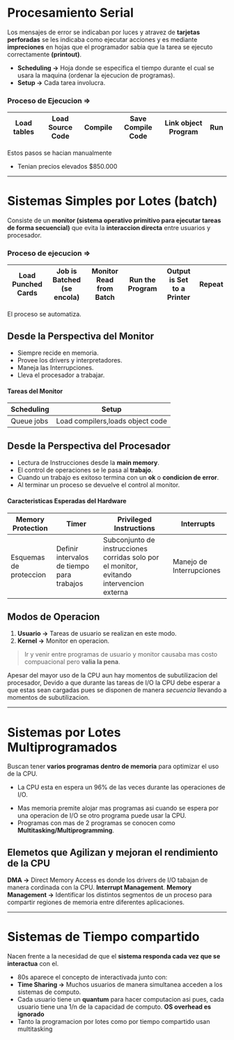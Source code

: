 # Procesamiento Serial
Los mensajes de error se indicaban por luces y atravez de **tarjetas perforadas** se les indicaba como ejecutar acciones y es mediante **impreciones** en hojas que el programador sabia que la tarea se ejecuto correctamente **(printout)**.
- **Scheduling ->** Hoja donde se especifica el tiempo durante el cual se usara la maquina (ordenar la ejecucion de programas).
- **Setup ->** Cada tarea involucra.
### Proceso de Ejecucion =>
| Load tables | Load Source Code | Compile | Save Compile Code | Link object Program | Run |
| ----------- | ---------------- | ------- | ----------------- | ------------------- | --- |
Estos pasos se hacian manualmente
- Tenian precios elevados $850.000 
***
# Sistemas Simples por Lotes (batch)
Consiste de un **monitor (sistema operativo primitivo para ejecutar tareas de forma secuencial)** que evita la **interaccion directa** entre usuarios y procesador.
### Proceso de ejecucion =>
| Load Punched Cards | Job is Batched (se encola) | Monitor Read from Batch | Run the Program | Output is Set to a Printer | Repeat | 
| ------------------ | -------------------------- | ----------------------- | --------------- | -------------------------- | ------ |
El proceso se automatiza.
## Desde la Perspectiva del Monitor
- Siempre recide en memoria.
- Provee los drivers y interpretadores.
- Maneja las Interrupciones.
- Lleva el procesador a trabajar.
#### Tareas del Monitor
| Scheduling | Setup                            |
| ---------- | -------------------------------- |
| Queue jobs | Load compilers,loads object code | 
## Desde la Perspectiva del Procesador
- Lectura de Instrucciones desde la **main memory**.
- El control de operaciones se le pasa al **trabajo**.
- Cuando un trabajo es exitoso termina con un **ok** o **condicion de error**.
- Al terminar un proceso se devuelve el control al monitor.
#### Caracteristicas Esperadas del Hardware
| Memory Protection      | Timer                                      | Privileged Instructions                                                                  | Interrupts               |
| ---------------------- | ------------------------------------------ | ---------------------------------------------------------------------------------------- | ------------------------ |
| Esquemas de proteccion | Definir intervalos de tiempo para trabajos | Subconjunto de instrucciones corridas solo por el monitor, evitando intervencion externa | Manejo de Interrupciones |
## Modos de Operacion
1. **Usuario ->** Tareas de usuario se realizan en este modo.
2. **Kernel ->** Monitor en operacion.
> Ir y venir entre programas de usuario y monitor causaba mas costo compuacional pero **valia la pena**. 

Apesar del mayor uso de la CPU aun hay momentos de subutilizacion del procesador, Devido a que durante las tareas de I/O la CPU debe esperar a que estas sean cargadas pues se disponen de manera *secuencia* llevando a momentos de subutilizacion.
***
# Sistemas por Lotes Multiprogramados
Buscan tener **varios programas dentro de memoria** para optimizar el uso de la CPU.
* La CPU esta en espera un 96% de las veces durante las operaciones de I/O.
- Mas memoria premite alojar mas programas asi cuando se espera por una operacion de I/O se otro programa puede usar la CPU.
- Programas con mas de 2 programas se conocen como **Multitasking/Multiprogramming**.
## Elemetos que Agilizan y mejoran el rendimiento de la CPU
**DMA ->** Direct Memory Access es donde los drivers de I/O tabajan de manera cordinada con la CPU.
**Interrupt Management**.
**Memory Management ->** Identificar los distintos segmentos de un proceso para compartir regiones de memoria entre diferentes aplicaciones. 
***
# Sistemas de Tiempo compartido
Nacen frente a la necesidad de que el **sistema responda cada vez que se interactua** con el. 
- 80s aparece el concepto de interactivada junto con:
- **Time Sharing ->** Muchos usuarios de manera simultanea acceden a los sistemas de computo.
- Cada usuario tiene un **quantum** para hacer computacion asi pues, cada usuario tiene una 1/n de la capacidad de computo. **OS overhead es ignorado**
- Tanto la programacion por lotes como por tiempo compartido usan multitasking